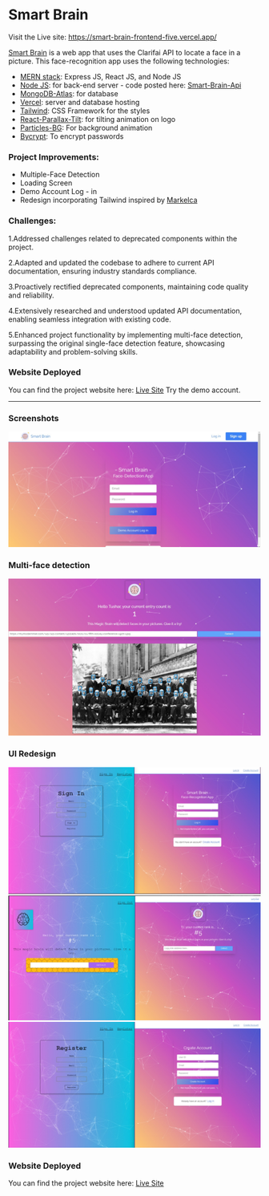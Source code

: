 # Smart Brain

Visit the Live site: https://smart-brain-frontend-five.vercel.app/

[Smart Brain](https://smart-brain-frontend-five.vercel.app/) is a web app that uses the Clarifai API to locate a face in a picture. This face-recognition app uses the following technologies:

- [MERN stack](https://www.mongodb.com/mern-stack): Express JS, React JS, and Node JS
- [Node JS](https://nodejs.org/en/): for back-end server - code posted here: [Smart-Brain-Api](https://github.com/Tushar458/Smart_Brain_Api/tree/main/smart-brain-api-main)
- [MongoDB-Atlas](https://cloud.mongodb.com/): for database
- [Vercel](https://vercel.com/tushars-projects-ab02b8a5/smart-brain-api): server and database hosting
- [Tailwind](https://tailwindcss.com/): CSS Framework for the styles
- [React-Parallax-Tilt](https://www.npmjs.com/package/react-parallax-tilt): for tilting animation on logo
- [Particles-BG](https://www.npmjs.com/package/particles-bg): For background animation
- [Bycrypt](https://www.npmjs.com/package/bcrypt): To encrypt passwords

### Project Improvements: 
- Multiple-Face Detection
- Loading Screen
- Demo Account Log - in
- Redesign incorporating Tailwind inspired by [Markelca](https://github.com/MarkelCA/smart-brain)

### Challenges: 
1.Addressed challenges related to deprecated components within the project.

2.Adapted and updated the codebase to adhere to current API documentation, ensuring industry standards compliance.

3.Proactively rectified deprecated components, maintaining code quality and reliability.

4.Extensively researched and understood updated API documentation, enabling seamless integration with existing code.

5.Enhanced project functionality by implementing multi-face detection, surpassing the original single-face detection feature, showcasing adaptability and problem-solving skills.

### Website Deployed

You can find the project website here: [Live Site](https://tushar458.github.io/Smart_Brain/) Try the demo account.

---
### Screenshots

![smart-brain-ui](https://github.com/Tushar458/Smart_Brain/blob/main/Assets/Login.jpeg)

### Multi-face detection
![smart-brain-screenshot](https://github.com/Tushar458/Smart_Brain_App/blob/main/Assets/Multiple%20face%20detection.jpeg)

### UI Redesign
![Sign In](https://github.com/Tushar458/Smart_Brain_App/blob/main/Assets/Login%20Comparison.jpeg)
![App Interface](https://github.com/Tushar458/Smart_Brain_App/blob/main/Assets/Homepage%20comparison.jpeg)
![Register](https://github.com/Tushar458/Smart_Brain_App/blob/main/Assets/Sign%20in%20Comparison.jpeg)

### Website Deployed

You can find the project website here: [Live Site](https://smart-brain-frontend-five.vercel.app/)

